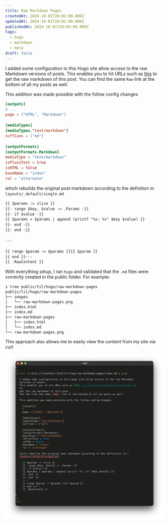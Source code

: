```yaml
---
title: Raw Markdown Pages
createdAt: 2024-10-01T20:02:00.000Z
updatedAt: 2024-10-01T20:02:00.000Z
publishedAt: 2024-10-01T20:02:00.000Z
tags:
  - hugo
  - markdown
  - meta
draft: false
---
```


I added some configuration to this Hugo site allow access to the raw Markdown versions of posts.
This enables you to hit URLs such as [this](/til/hugo/raw-markdown-pages/index.md) to get the raw markdown of this post.
You can find the same `Raw` link at the bottom of all my posts as well.

This addition was made possible with the follow config changes

```toml
[outputs]
# ...
page = ["HTML", "Markdown"]

[mediaTypes]
[mediaTypes."text/markdown"]
suffixes = ["md"]

[outputFormats]
[outputFormats.Markdown]
mediaType = "text/markdown"
isPlainText = true
isHTML = false
baseName = "index"
rel = "alternate"
```

which rebuilds the original post markdown according to the definition in `layouts/_default/single.md`

```md
{{ $params := slice }}
{{- range $key, $value := .Params -}}
{{- if $value -}}
{{ $params = $params | append (printf "%s: %v" $key $value) }}
{{- end -}}
{{- end -}}

---

{{ range $param := $params }}{{ $param }}
{{ end }}---
{{ .RawContent }}
```

With everything setup, I ran `hugo` and validated that the `.md` files were correctly created in the public folder.
For example:

```text
❯ tree public/til/hugo/raw-markdown-pages
public/til/hugo/raw-markdown-pages
├── images
│   └── raw-markdown-pages.png
├── index.html
├── index.md
├── raw-markdown-pages
│   ├── index.html
│   └── index.md
└── raw-markdown-pages.png
```

This approach also allows me to easily view the content from my site via curl

![image of this page loaded in a terminal via a curl to http://localhost:1313/til/hugo/raw-markdown-pages/index.md](images/raw-markdown-pages.png)
